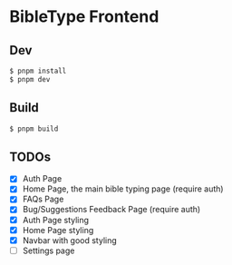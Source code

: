# BibleType Frontend

## Dev

```bash
$ pnpm install
$ pnpm dev
```

## Build

```bash
$ pnpm build
```

## TODOs

- [x] Auth Page
- [x] Home Page, the main bible typing page (require auth)
- [x] FAQs Page
- [x] Bug/Suggestions Feedback Page (require auth)
- [x] Auth Page styling
- [x] Home Page styling
- [x] Navbar with good styling
- [ ] Settings page
